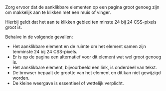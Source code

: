 <!-- @license CC0-1.0 -->

Zorg ervoor dat de aanklikbare elementen op een pagina groot genoeg zijn om makkelijk aan te klikken met een muis of vinger.

Hierbij geldt dat het aan te klikken gebied ten minste 24 bij 24 CSS-pixels groot is.

Behalve in de volgende gevallen:
- Het aanklikbare element en de ruimte om het element samen zijn tenminste 24 bij 24 CSS-pixels.
- Er is op de pagina een alternatief voor dit element wat wel groot genoeg is.
- Het aanklikbare element, bijvoorbeeld een link, is onderdeel van tekst. 
- De browser bepaalt de grootte van het element en dit kan niet gewijzigd worden.
- De kleine weergave is essentieel of wettelijk verplicht.

